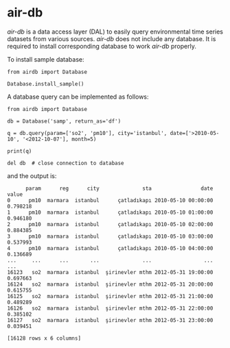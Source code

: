 # air-db

_air-db_ is a data access layer (DAL) to easily query environmental time series datasets from various sources. _air-db_ does not include any database. It is required to install corresponding database to work _air-db_ properly.

To install sample database:

```python3
from airdb import Database

Database.install_sample()
```

A database query can be implemented as follows:

```python3
from airdb import Database

db = Database('samp', return_as='df')

q = db.query(param=['so2', 'pm10'], city='istanbul', date=['>2010-05-10', '<2012-10-07'], month=5)

print(q)

del db  # close connection to database

```

and the output is:
```
      param      reg      city              sta                date     value
0      pm10  marmara  istanbul      çatladıkapı 2010-05-10 00:00:00  0.798218
1      pm10  marmara  istanbul      çatladıkapı 2010-05-10 01:00:00  0.946180
2      pm10  marmara  istanbul      çatladıkapı 2010-05-10 02:00:00  0.884385
3      pm10  marmara  istanbul      çatladıkapı 2010-05-10 03:00:00  0.537993
4      pm10  marmara  istanbul      çatladıkapı 2010-05-10 04:00:00  0.136689
...     ...      ...       ...              ...                 ...       ...
16123   so2  marmara  istanbul  şirinevler mthm 2012-05-31 19:00:00  0.697663
16124   so2  marmara  istanbul  şirinevler mthm 2012-05-31 20:00:00  0.615755
16125   so2  marmara  istanbul  şirinevler mthm 2012-05-31 21:00:00  0.489289
16126   so2  marmara  istanbul  şirinevler mthm 2012-05-31 22:00:00  0.385102
16127   so2  marmara  istanbul  şirinevler mthm 2012-05-31 23:00:00  0.039451

[16128 rows x 6 columns]
```
